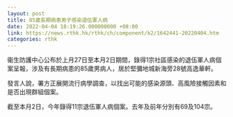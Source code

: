 ```yaml
---
layout: post
title: 85歲長期病患男子感染退伍軍人病
date: 2022-04-04 18:19:26.000000000 +08:00
link: https://news.rthk.hk/rthk/ch/component/k2/1642441-20220404.htm
categories: rthk
---
```


衞生防護中心公布於上月27日至本月2日期間，錄得1宗社區感染的退伍軍人病個案呈報，涉及有長期病患的85歲男病人，居於堅彌地城新海旁28號高逸華軒。

發言人說，署方正展開流行病學調查，以找出可能的感染源頭、高風險接觸因素和是否出現群組個案。

截至本月2日，今年錄得11宗退伍軍人病個案。去年及前年分別有69及104宗。
